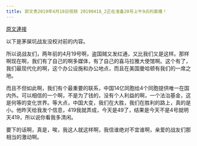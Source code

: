 ```yaml
---
title: 郭文贵2019年4月18日视频 20190418_2正在准备20号上午9点的直播！
---
```


[原文連接](https://gnews.org/ThreadView/53478632)

以下是茅屎坑战友没校对前的内容。

  所以说战友们，两年前的4月19号啊，盗国贼又发红通，又比我们又是这样。那样啊现在啊，我们有了自己的啊多媒体，有了自己的喜马拉雅大使馆啊。这个有了，我们最现代化的啊，这个办公设施和办公地点，而且在美国曼哈顿有我们的一席之地。

  而且不但如此啊，我们有个最重要的联系，中国14亿同胞给4个同胞提供唯一在国内外。可以相信的一个啊，不是为了钱的，没有个人利益的啊，一个法治基金，这是何等的变化世界。等大点，中国大变，我们在大胜，我们在胜利的路上，真的是小。他昨天给我发个信息，419我就弄成，今天是49了，结果是今天不是4号就明天419，所以说你看我多清闲。

  要下的话啊，真是，唉，我这人就这样啊，我信谁绝对不宜谁啊，亲爱的战友们那相当的激动啊。
